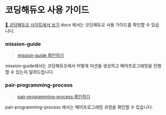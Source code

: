 # 코딩해듀오 사용 가이드
[👾 코딩해듀오 사이트에서 보기](https://coduo.site/coduo-docs)
docs 에서는 코딩해듀오 사용 가이드를 확인할 수 있습니다.

### mission-guide
> [mission-guide 확인하기]()

mission-guide에서는 코딩해듀오에서 어떻게 미션을 생성하고 페어프로그래밍을 진행할 수 있는지 알려드립니다.

### pair-programming-process
> [pair-programming-process 확인하기]()

pair-programming-process 에서는 페어프로그래밍 과정을 확인할 수 있습니다.
